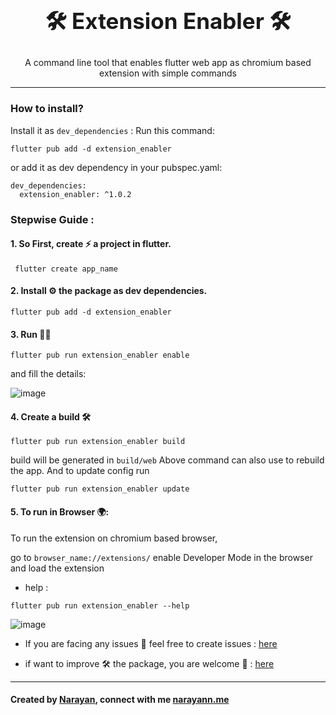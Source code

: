 <div align="center">
<h1 align="center"  style="font-size: 35px;">🛠️ Extension Enabler 🛠️</h1>
<p align="center">
A command line tool that enables flutter web app as chromium based extension with simple commands
</p>
</div>

---

### How to install?

Install it as `dev_dependencies` :
Run this command:

```
flutter pub add -d extension_enabler
```

or add it as dev dependency in your pubspec.yaml:

```
dev_dependencies:
  extension_enabler: ^1.0.2
```

### Stepwise Guide :

#### 1. So First, create ⚡ a project in flutter.

```
 flutter create app_name
```

#### 2. Install ⚙️ the package as dev dependencies.

```
flutter pub add -d extension_enabler
```

#### 3. Run 🏃‍♂️

```
flutter pub run extension_enabler enable
```

and fill the details:

![image](https://user-images.githubusercontent.com/64174995/212165333-10ce1d61-33e1-401b-80dc-5c0e7ef080fa.png)

#### 4. Create a build 🛠️

```
flutter pub run extension_enabler build
```

build will be generated in `build/web`
Above command can also use to rebuild the app.
And to update config run

```
flutter pub run extension_enabler update
```

#### 5. To run in Browser 🌍:

To run the extension on chromium based browser,

go to `browser_name://extensions/` enable Developer Mode in the browser and load the extension

- help :

```
flutter pub run extension_enabler --help
```

![image](https://user-images.githubusercontent.com/64174995/212167844-45ae43f3-036e-4211-bb81-b443b2222908.png)

- If you are facing any issues 🤔 feel free to create issues : [here](https://github.com/narayann7/ExtensionEnabler/issues)

- if want to improve 🛠️ the package, you are welcome 🙏 : [here](https://github.com/narayann7/ExtensionEnabler)

---

#### Created by [Narayan](https://www.linkedin.com/in/narayann/), connect with me [narayann.me](https://narayann.me/)

